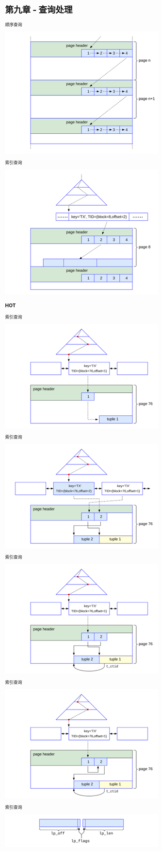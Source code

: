 # 第九章 - 查询处理


顺序查询

![](d0064.svg)


索引查询

![](d0065.svg)

### HOT

索引查询

![](d0066.svg)

索引查询

![](d0067.svg)

索引查询

![](d0068.svg)

索引查询

![](d0069.svg)

索引查询

![](d0070.svg)



